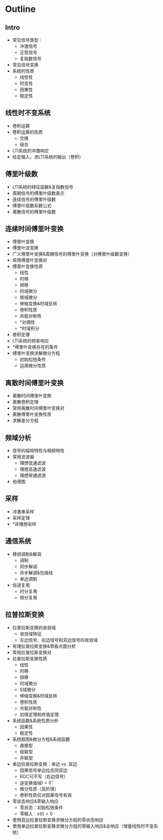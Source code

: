 # Outline
## Intro
- 常见信号类型：
  - 冲激信号
  - 正弦信号
  - 复指数信号
- 常见信号变换
- 系统的性质
  - 线性性
  - 时变性
  - 因果性
  - 稳定性

## 线性时不变系统
- 卷积运算
- 卷积运算的性质
  - 交换
  - 结合
- LTI系统的冲激响应
- 给定输入，求LTI系统的输出（卷积）

## 傅里叶级数
- LTI系统的特征函数&复指数信号
- 周期信号的傅里叶级数表示
- 连续信号的傅里叶级数
- 傅里叶级数系数公式
- 离散信号的傅里叶级数

## 连续时间傅里叶变换
- 傅里叶变换
- 傅里叶逆变换
- 广义傅里叶变换&周期信号的傅里叶变换（对傅里叶级数变换）
- 常用傅里叶变换对
- 傅里叶变换性质
  - 线性
  - 时移
  - 频移
  - 时域微分
  - 频域微分
  - 伸缩变换&时域反转
  - 卷积性质
  - 共轭对称性
  - *对偶性
  - *时域积分
- 卷积定理
- LTI系统的频率响应
- *傅里叶变换存在的条件
- 傅里叶变换求解微分方程
  - 初始松弛条件
  - 运用微分性质

## 离散时间傅里叶变换
- 离散时间傅里叶变换
- 离散卷积定理
- 常用离散时间傅里叶变换对
- 离散傅里叶变换性质
- 求解差分方程

## 频域分析
- 信号的幅频特性与相频特性
- 常用滤波器
  - 理想低通滤波
  - 理想高通滤波
  - 理想带通滤波
- 伯德图

## 采样
- 冲激串采样
- 采样定理
- *非理想采样

## 通信系统
- 移频调制&解调
  - 调制
  - 同步解调
  - 异步解调&包络线
  - 单边调制
- 信道复用
  - 时分复用
  - 频分复用

## 拉普拉斯变换
- 拉普拉斯变换的收敛域
  - 收敛域特征
  - 左边信号、右边信号和双边信号的收敛域
- 有理拉普拉斯变换&零极点图分析
- 常用拉普拉斯变换对
- 拉普拉斯变换性质
  - 线性
  - 时移
  - 频移
  - 时域微分
  - S域微分
  - 伸缩变换&时域反转
  - 卷积性质
  - 共轭对称性
  - 初值定理和终值定理
- 系统函数&系统性质分析
  - 因果性
  - 稳定性
- 系统框图&微分方程&系统函数
  - 直接型
  - 级联型
  - 并联型
- 单边拉普拉斯变换：单边 vs. 双边
  - 因果信号单边拉氏同双边
  - ROC可不写（右边信号）
  - 逆变换值域$t>0^-$
  - 微分性质（高阶慎）
  - 卷积性质仅对因果信号有效
- 零状态响应&零输入响应
  - 零状态：初始松弛条件
  - 零输入：$x(t) = 0$
- 使用双边拉普拉斯变换求微分方程的零状态响应
- 使用单边拉普拉斯变换求微分方程的零输入响应&全响应（增量线性时不变系统）